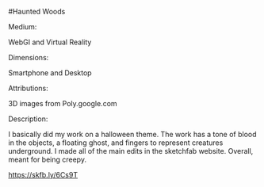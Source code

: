 #Haunted Woods

Medium:

WebGI and Virtual Reality

Dimensions:

Smartphone and Desktop

Attributions:

3D images from Poly.google.com

Description:

I basically did my work on a halloween theme. The work has a tone of blood in the objects, a floating ghost, and fingers to represent creatures underground. I made all of the main edits in the sketchfab website. Overall, meant for being creepy.

https://skfb.ly/6Cs9T
